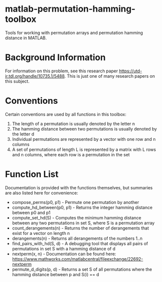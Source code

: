 # matlab-permutation-hamming-toolbox
Tools for working with permutation arrays and permutation hamming distance in MATLAB. 
# Background Information
For information on this problem, see this research paper https://utd-ir.tdl.org/handle/10735.1/5488. This is just one of many research papers on this subject. 
# Conventions
Certain conventions are used by all functions in this toolbox: 
1. The length of a permutation is usually denoted by the letter n
2. The hamming distance between two permutations is usually denoted by the letter d
3. Individual permutations are represented by a vector with one row and n columns
4. A set of permutations of length L is represented by a matrix with L rows and n columns, where each row is a permutation in the set
# Function List
Documentation is provided with the functions themselves, but summaries are also listed here for convenience: 
* compose_perms(p0, p1) - Permute one permutation by another
* compute_hd_between(p0, p1) - Returns the integer hamming distance between p0 and p1
* compute_set_hd(S) - Computes the minimum hamming distance between any two permutations in set S, where S is a permutation array
* count_derangements(n) - Returns the number of derangements that exist for a vector on length n
* derangements(n) - Returns all derangements of the numbers 1..n
* find_pairs_with_hd(S, d) - A debugging tool that displays all pairs of permutations in set S with a hamming distance of d
* nextperm(x, n) - Documentation can be found here: https://www.mathworks.com/matlabcentral/fileexchange/22692-nextperm
* permute_d_digits(p, d) - Returns a set S of all permutations where the hamming distance between p and S(i) == d
